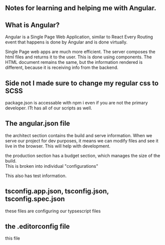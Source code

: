 ## Notes for learning and helping me with Angular. 

## What is Angular? 

Angular is a Single Page Web Application, similar to React 
Every Routing event that happens is done by Angular and is done virtually.

Single Page web apps are much more efficient. 
The server composes the html files and returns it to the user. 
This is done using components.   The HTML document remains the same, but the information rendered is different, because it is receiving info from the backend. 

## Side not I made sure to change my regular css to SCSS

package.json is accessable with npm i even if you are not the primary developer.  ITt has all of our scripts as well. 

## The angular.json file 

the architect section contains the build and serve information.  When we serve our project for dev purposes, 
it means we can modify files and see it live in the browser.  This will help with development. 

the production section has a budget section, which manages the size of the build.  
This is broken into individual "configurations" 

This also has test information. 

## tsconfig.app.json, tsconfig.json, tsconfig.spec.json 

these files are configuring our typsescript files 

## the .editorconfig file 

this file 